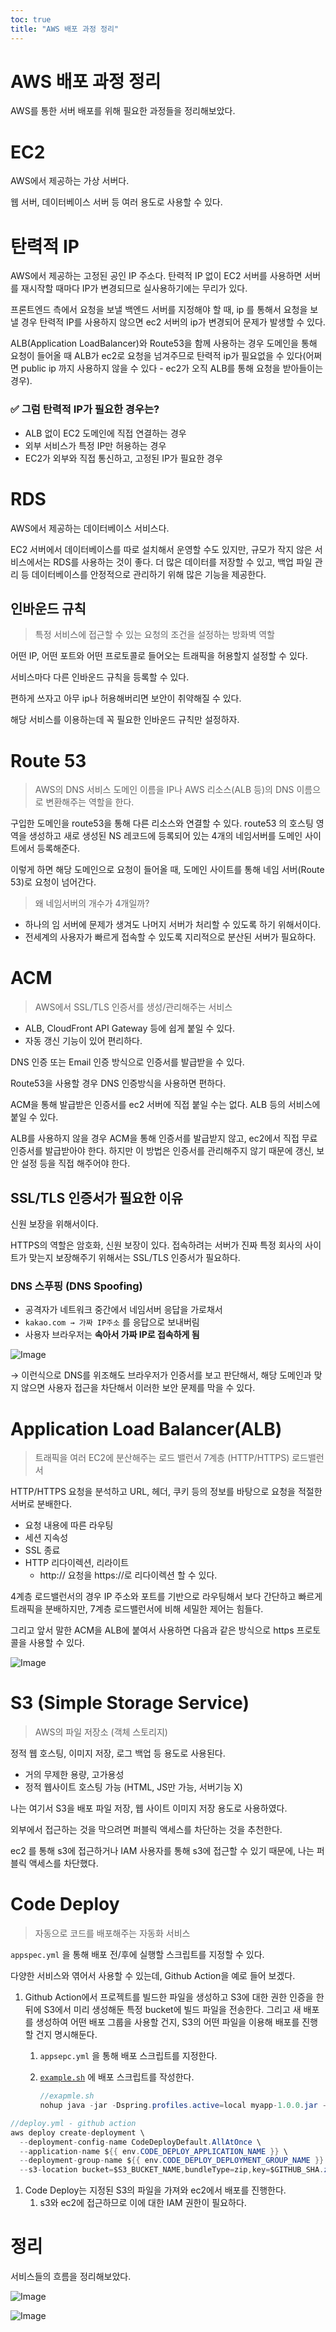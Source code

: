```yaml
---
toc: true
title: "AWS 배포 과정 정리"
---
```

# AWS 배포 과정 정리

AWS를 통한 서버 배포를 위해 필요한 과정들을 정리해보았다.

# EC2

AWS에서 제공하는 가상 서버다.

웹 서버, 데이터베이스 서버 등 여러 용도로 사용할 수 있다.

# 탄력적 IP

AWS에서 제공하는 고정된 공인 IP 주소다. 탄력적 IP 없이 EC2 서버를 사용하면 서버를 재시작할 때마다 IP가 변경되므로 실사용하기에는 무리가 있다.

프론트엔드 측에서 요청을 보낼 백엔드 서버를 지정해야 할 때, ip 를 통해서 요청을 보낼 경우 탄력적 IP를 사용하지 않으면 ec2 서버의 ip가 변경되어 문제가 발생할 수 있다.

ALB(Application LoadBalancer)와 Route53을 함께 사용하는 경우 도메인을 통해 요청이 들어올 때 ALB가 ec2로 요청을 넘겨주므로 탄력적 ip가 필요없을 수 있다(어쩌면 public ip 까지 사용하지 않을 수 있다 - ec2가 오직 ALB를 통해 요청을 받아들이는 경우).

### ✅ 그럼 탄력적 IP가 필요한 경우는?

- ALB 없이 EC2 도메인에 직접 연결하는 경우
- 외부 서비스가 특정 IP만 허용하는 경우
- EC2가 외부와 직접 통신하고, 고정된 IP가 필요한 경우

# RDS

AWS에서 제공하는 데이터베이스 서비스다.

EC2 서버에서 데이터베이스를 따로 설치해서 운영할 수도 있지만, 규모가 작지 않은 서비스에서는 RDS를 사용하는 것이 좋다. 더 많은 데이터를 저장할 수 있고, 백업 파일 관리 등 데이터베이스를 안정적으로 관리하기 위해 많은 기능을 제공한다.

## 인바운드 규칙

> 특정 서비스에 접근할 수 있는 요청의 조건을 설정하는 방화벽 역할
>

어떤 IP, 어떤 포트와 어떤 프로토콜로 들어오는 트래픽을 허용할지 설정할 수 있다.

서비스마다 다른 인바운드 규칙을 등록할 수 있다.

편하게 쓰자고 아무 ip나 허용해버리면 보안이 취약해질 수 있다.

해당 서비스를 이용하는데 꼭 필요한 인바운드 규칙만 설정하자.

# Route 53

> AWS의 DNS 서비스
도메인 이름을 IP나 AWS 리소스(ALB 등)의 DNS 이름으로 변환해주는 역할을 한다.
>

구입한 도메인을 route53을 통해 다른 리소스와 연결할 수 있다. route53 의 호스팅 영역을 생성하고 새로 생성된 NS 레코드에 등록되어 있는 4개의 네임서버를 도메인 사이트에서 등록해준다.

이렇게 하면 해당 도메인으로 요청이 들어올 때, 도메인 사이트를 통해 네임 서버(Route 53)로 요청이 넘어간다.

> 왜 네임서버의 개수가 4개일까?
>
- 하나의 임 서버에 문제가 생겨도 나머지 서버가 처리할 수 있도록 하기 위해서이다.
- 전세계의 사용자가 빠르게 접속할 수 있도록 지리적으로 분산된 서버가 필요하다.

# ACM

> AWS에서 SSL/TLS 인증서를 생성/관리해주는 서비스
>
- ALB, CloudFront API Gateway 등에 쉽게 붙일 수 있다.
- 자동 갱신 기능이 있어 편리하다.

DNS 인증 또는 Email 인증 방식으로 인증서를 발급받을 수 있다.

Route53을 사용할 경우 DNS 인증방식을 사용하면 편하다.

ACM을 통해 발급받은 인증서를 ec2 서버에 직접 붙일 수는 없다. ALB 등의 서비스에 붙일 수 있다.

ALB를 사용하지 않을 경우 ACM을 통해 인증서를 발급받지 않고, ec2에서 직접 무료 인증서를 발급받아야 한다. 하지만 이 방법은 인증서를 관리해주지 않기 때문에 갱신, 보안 설정 등을 직접 해주어야 한다.

## SSL/TLS 인증서가 필요한 이유

신원 보장을 위해서이다.

HTTPS의 역할은 암호화, 신원 보장이 있다. 접속하려는 서버가 진짜 특정 회사의 사이트가 맞는지 보장해주기 위해서는 SSL/TLS 인증서가 필요하다.

### DNS 스푸핑 (DNS Spoofing)

- 공격자가 네트워크 중간에서 네임서버 응답을 가로채서
- `kakao.com → 가짜 IP주소` 를 응답으로 보내버림
- 사용자 브라우저는 **속아서 가짜 IP로 접속하게 됨**

![Image](https://github.com/user-attachments/assets/80c840db-68d8-47c1-84cf-43a34af7d939)

→  이런식으로 DNS를 위조해도 브라우저가 인증서를 보고 판단해서, 해당 도메인과 맞지 않으면 사용자 접근을 차단해서 이러한 보안 문제를 막을 수 있다.

# Application Load Balancer(ALB)

> 트래픽을 여러 EC2에 분산해주는 로드 밸런서
7계층 (HTTP/HTTPS) 로드밸런서
>

HTTP/HTTPS 요청을 분석하고 URL, 헤더, 쿠키 등의 정보를 바탕으로 요청을 적절한 서버로 분배한다.

- 요청 내용에 따른 라우팅
- 세션 지속성
- SSL 종료
- HTTP 리다이렉션, 리라이트
    - http:// 요청을 https://로 리다이렉션 할 수 있다.

4계층 로드밸런서의 경우 IP 주소와 포트를 기반으로 라우팅해서 보다 간단하고 빠르게 트래픽을 분배하지만, 7계층 로드밸런서에 비해 세밀한 제어는 힘들다.

그리고 앞서 말한 ACM을 ALB에 붙여서 사용하면 다음과 같은 방식으로 https 프로토콜을 사용할 수 있다.

![Image](https://github.com/user-attachments/assets/48ed991f-326e-4aa4-8fc5-bb3544211150)
# **S3 (Simple Storage Service)**

> AWS의 파일 저장소 (객체 스토리지)
>

정적 웹 호스팅, 이미지 저장, 로그 백업 등 용도로 사용된다.

- 거의 무제한 용량, 고가용성
- 정적 웹사이트 호스팅 가능 (HTML, JS만 가능, 서버기능 X)

나는 여기서 S3을 배포 파일 저장, 웹 사이트 이미지 저장 용도로 사용하였다.

외부에서 접근하는 것을 막으려면 퍼블릭 액세스를 차단하는 것을 추천한다.

ec2 를 통해 s3에 접근하거나 IAM 사용자를 통해 s3에 접근할 수 있기 때문에, 나는 퍼블릭 액세스를 차단했다.

# Code Deploy

> 자동으로 코드를 배포해주는 자동화 서비스
>

`appspec.yml` 을 통해 배포 전/후에 실행할 스크립트를 지정할 수 있다.

다양한 서비스와 엮어서 사용할 수 있는데, Github Action을 예로 들어 보겠다.

1. Github Action에서 프로젝트를 빌드한 파일을 생성하고 S3에 대한 권한 인증을 한 뒤에 S3에서 미리 생성해둔 특정 bucket에 빌드 파일을 전송한다. 그리고 새 배포를 생성하여 어떤 배포 그룹을 사용할 건지, S3의 어떤 파일을 이용해 배포를 진행할 건지 명시해둔다.
    1. `appsepc.yml` 을 통해 배포 스크립트를 지정한다.
    2. [`example.sh`](http://example.sh) 에 배포 스크립트를 작성한다.

        ```java
        //exapmle.sh
        nohup java -jar -Dspring.profiles.active=local myapp-1.0.0.jar --server.port=8080 &
        ```


```java
//deploy.yml - github action
aws deploy create-deployment \
  --deployment-config-name CodeDeployDefault.AllAtOnce \
  --application-name ${{ env.CODE_DEPLOY_APPLICATION_NAME }} \
  --deployment-group-name ${{ env.CODE_DEPLOY_DEPLOYMENT_GROUP_NAME }} \
  --s3-location bucket=$S3_BUCKET_NAME,bundleType=zip,key=$GITHUB_SHA.zip
```

1. Code Deploy는 지정된 S3의 파일을 가져와 ec2에서 배포를 진행한다.
    1. s3와 ec2에 접근하므로 이에 대한 IAM 권한이 필요하다.

# 정리

서비스들의 흐름을 정리해보았다.

![Image](https://github.com/user-attachments/assets/fa3a0d5b-07c5-4b46-ae7f-58bfb937cc87)

![Image](https://github.com/user-attachments/assets/c469c67e-4c48-479e-a1b7-905fb9470095)
